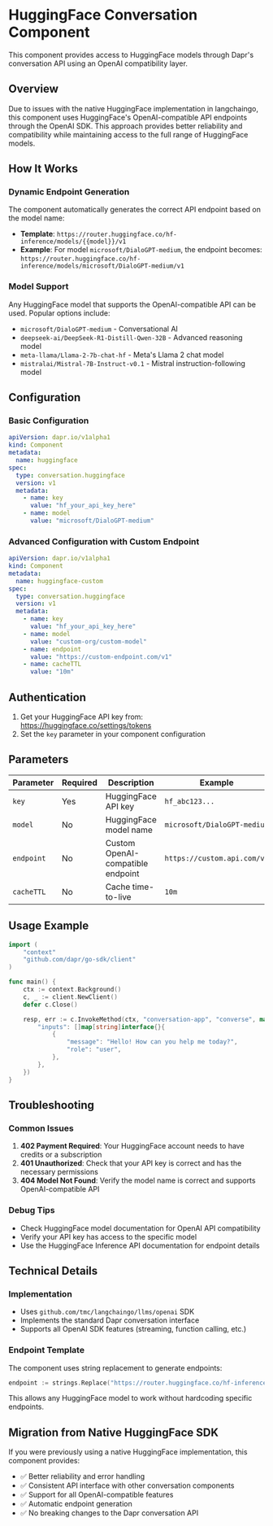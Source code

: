 # HuggingFace Conversation Component

This component provides access to HuggingFace models through Dapr's conversation API using an OpenAI compatibility layer.

## Overview

Due to issues with the native HuggingFace implementation in langchaingo, this component uses HuggingFace's OpenAI-compatible API endpoints through the OpenAI SDK. This approach provides better reliability and compatibility while maintaining access to the full range of HuggingFace models.

## How It Works

### Dynamic Endpoint Generation
The component automatically generates the correct API endpoint based on the model name:
- **Template**: `https://router.huggingface.co/hf-inference/models/{{model}}/v1`
- **Example**: For model `microsoft/DialoGPT-medium`, the endpoint becomes:
  `https://router.huggingface.co/hf-inference/models/microsoft/DialoGPT-medium/v1`

### Model Support
Any HuggingFace model that supports the OpenAI-compatible API can be used. Popular options include:
- `microsoft/DialoGPT-medium` - Conversational AI
- `deepseek-ai/DeepSeek-R1-Distill-Qwen-32B` - Advanced reasoning model
- `meta-llama/Llama-2-7b-chat-hf` - Meta's Llama 2 chat model
- `mistralai/Mistral-7B-Instruct-v0.1` - Mistral instruction-following model

## Configuration

### Basic Configuration
```yaml
apiVersion: dapr.io/v1alpha1
kind: Component
metadata:
  name: huggingface
spec:
  type: conversation.huggingface
  version: v1
  metadata:
    - name: key
      value: "hf_your_api_key_here"
    - name: model
      value: "microsoft/DialoGPT-medium"
```

### Advanced Configuration with Custom Endpoint
```yaml
apiVersion: dapr.io/v1alpha1
kind: Component
metadata:
  name: huggingface-custom
spec:
  type: conversation.huggingface
  version: v1
  metadata:
    - name: key
      value: "hf_your_api_key_here"
    - name: model
      value: "custom-org/custom-model"
    - name: endpoint
      value: "https://custom-endpoint.com/v1"
    - name: cacheTTL
      value: "10m"
```

## Authentication

1. Get your HuggingFace API key from: https://huggingface.co/settings/tokens
2. Set the `key` parameter in your component configuration

## Parameters

| Parameter | Required | Description | Example |
|-----------|----------|-------------|---------|
| `key` | Yes | HuggingFace API key | `hf_abc123...` |
| `model` | No | HuggingFace model name | `microsoft/DialoGPT-medium` |
| `endpoint` | No | Custom OpenAI-compatible endpoint | `https://custom.api.com/v1` |
| `cacheTTL` | No | Cache time-to-live | `10m` |

## Usage Example

```go
import (
    "context"
    "github.com/dapr/go-sdk/client"
)

func main() {
    ctx := context.Background()
    c, _ := client.NewClient()
    defer c.Close()

    resp, err := c.InvokeMethod(ctx, "conversation-app", "converse", map[string]interface{}{
        "inputs": []map[string]interface{}{
            {
                "message": "Hello! How can you help me today?",
                "role": "user",
            },
        },
    })
}
```

## Troubleshooting

### Common Issues

1. **402 Payment Required**: Your HuggingFace account needs to have credits or a subscription
2. **401 Unauthorized**: Check that your API key is correct and has the necessary permissions
3. **404 Model Not Found**: Verify the model name is correct and supports OpenAI-compatible API

### Debug Tips

- Check HuggingFace model documentation for OpenAI API compatibility
- Verify your API key has access to the specific model
- Use the HuggingFace Inference API documentation for endpoint details

## Technical Details

### Implementation
- Uses `github.com/tmc/langchaingo/llms/openai` SDK
- Implements the standard Dapr conversation interface
- Supports all OpenAI SDK features (streaming, function calling, etc.)

### Endpoint Template
The component uses string replacement to generate endpoints:
```go
endpoint := strings.Replace("https://router.huggingface.co/hf-inference/models/{{model}}/v1", "{{model}}", model, 1)
```

This allows any HuggingFace model to work without hardcoding specific endpoints.

## Migration from Native HuggingFace SDK

If you were previously using a native HuggingFace implementation, this component provides:
- ✅ Better reliability and error handling
- ✅ Consistent API interface with other conversation components
- ✅ Support for all OpenAI-compatible features
- ✅ Automatic endpoint generation
- ✅ No breaking changes to the Dapr conversation API 